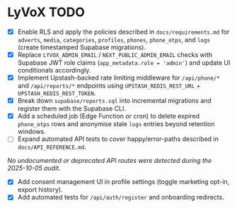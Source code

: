 # LyVoX TODO

- [x] Enable RLS and apply the policies described in `docs/requirements.md` for `adverts`, `media`, `categories`, `profiles`, `phones`, `phone_otps`, and `logs` (create timestamped Supabase migrations).
- [x] Replace `LYVOX_ADMIN_EMAIL` / `NEXT_PUBLIC_ADMIN_EMAIL` checks with Supabase JWT role claims (`app_metadata.role = 'admin'`) and update UI conditionals accordingly.
- [x] Implement Upstash-backed rate limiting middleware for `/api/phone/*` and `/api/reports/*` endpoints using `UPSTASH_REDIS_REST_URL` + `UPSTASH_REDIS_REST_TOKEN`.
- [x] Break down `supabase/reports.sql` into incremental migrations and register them with the Supabase CLI.
- [x] Add a scheduled job (Edge Function or cron) to delete expired `phone_otps` rows and anonymise stale `logs` entries beyond retention windows.
- [ ] Expand automated API tests to cover happy/error-paths described in `docs/API_REFERENCE.md`.

_No undocumented or deprecated API routes were detected during the 2025-10-05 audit._
- [x] Add consent management UI in profile settings (toggle marketing opt-in, export history).
- [x] Add automated tests for  `/api/auth/register` and onboarding redirects. 
